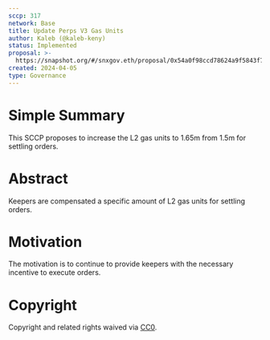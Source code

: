 ```yaml
---
sccp: 317
network: Base
title: Update Perps V3 Gas Units
author: Kaleb (@kaleb-keny)
status: Implemented
proposal: >-
  https://snapshot.org/#/snxgov.eth/proposal/0x54a0f98ccd78624a9f5843f76df785c6197faf1ea44f5a56d38fa3dc2cc4c640
created: 2024-04-05
type: Governance
---
```


# Simple Summary

This SCCP proposes to increase the L2 gas units to 1.65m from 1.5m for settling orders.

# Abstract

Keepers are compensated a specific amount of L2 gas units for settling orders.

# Motivation

The motivation is to continue to provide keepers with the necessary incentive to execute orders. 

# Copyright

Copyright and related rights waived via [CC0](https://creativecommons.org/publicdomain/zero/1.0/).


